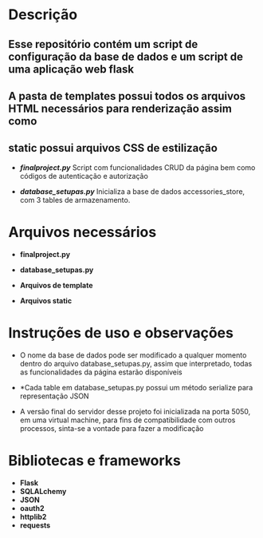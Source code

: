 # Descrição

## Esse repositório contém um script de configuração da base de dados e um script de uma aplicação web flask
## A pasta de templates possui todos os arquivos HTML necessários para renderização assim como
## static possui arquivos CSS de estilização 
 
 - ***finalproject.py*** Script com funcionalidades CRUD da página bem como códigos de autenticação e autorização

-  ***database_setupas.py*** Inicializa a base de dados accessories_store, com 3 tables de armazenamento. 

# Arquivos necessários
 - **finalproject.py**
 
 - **database_setupas.py**

 - **Arquivos de template**

 - **Arquivos static**

 # Instruções de uso e observações

 - O nome da base de dados pode ser modificado a qualquer momento dentro do arquivo database_setupas.py, assim que interpretado, todas as funcionalidades da página estarão disponíveis

  - *Cada table em database_setupas.py possui um método serialize para representação JSON

   - A versão final do servidor desse projeto foi inicializada na porta 5050, em uma virtual machine, para fins de compatibilidade com outros processos, sinta-se a vontade para fazer a modificação

# Bibliotecas e frameworks
- **Flask**
- **SQLALchemy**
- **JSON**
- **oauth2**
- **httplib2**
- **requests**
